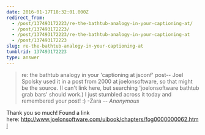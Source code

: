 ```yaml
---
date: 2016-01-17T18:32:01.000Z
redirect_from:
  - /post/137493172223/re-the-bathtub-analogy-in-your-captioning-at/
  - /post/137493172223/
  - /post/137493172223/re-the-bathtub-analogy-in-your-captioning-at
  - /post/137493172223
slug: re-the-bathtub-analogy-in-your-captioning-at
tumblrid: 137493172223
type: answer
---
```

> re: the bathtub analogy in your 'captioning at jsconf' post-- Joel Spolsky used it in a post from 2000 at joelonsoftware, so that might be the source. (I can't link here, but searching 'joelonsoftware bathtub grab bars' should work.) I just stumbled across it today and remembered your post! :) -Zara
-- _Anonymous_

<p>Thank you so much! Found a link here: <a href="http://www.joelonsoftware.com/uibook/chapters/fog0000000062.html">http://www.joelonsoftware.com/uibook/chapters/fog0000000062.html</a></p>

